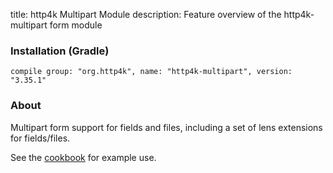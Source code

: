 title: http4k Multipart Module
description: Feature overview of the http4k-multipart form module

### Installation (Gradle)
```compile group: "org.http4k", name: "http4k-multipart", version: "3.35.1"```

### About

Multipart form support for fields and files, including a set of lens extensions for fields/files.

See the [cookbook](/cookbook/multipart_forms/) for example use.
